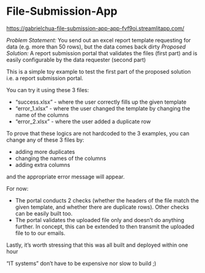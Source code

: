 # File-Submission-App

https://gabrielchua-file-submission-app-app-fvf9oi.streamlitapp.com/

*Problem Statement:* You send out an excel report template requesting for data (e.g. more than 50 rows), but the data comes back dirty
*Proposed Solution:* A report submission portal that validates the files (first part) and is easily configurable by the data requester (second part)

This is a simple toy example to test the first part of the proposed solution i.e. a report submission portal. 

You can try it using these 3 files:
- “success.xlsx” - where the user correctly fills up the given template 
- “error_1.xlsx” - where the user changed the template by changing the name of the columns
- “error_2.xlsx” - where the user added a duplicate row

To prove that these logics are not hardcoded to the 3 examples, you can change any of these 3 files by:
- adding more duplicates
- changing the names of the columns
- adding extra columns 

and the appropriate error message will appear.

For now:
- The portal conducts 2 checks (whether the headers of the file match the given template, and whether there are duplicate rows). Other checks can be easily built too.
- The portal validates the uploaded file only and doesn’t do anything further. In concept, this can be extended to then transmit the uploaded file to to our emails.

Lastly, it’s worth stressing that this was all built and deployed within one hour

“IT systems” don’t have to be expensive nor slow to build ;)